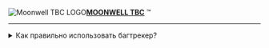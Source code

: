   <picture><source media="(prefers-color-scheme: dark)" srcset="https://imageup.ru/img41/4345695/novyi-proekt.jpg"><source media="(prefers-color-scheme: light)" srcset="https://imageup.ru/img41/4345695/novyi-proekt.jpg"><img alt="Moonwell TBC LOGO" src="https://imageup.ru/img41/4345695/novyi-proekt.jpg"></picture>[**MOONWELL TBC**](https://moonwell.su/) :tm: 

---
<details>
<summary> Как правильно использовать багтрекер?</summary>
  
:heavy_check_mark: Прежде чем писать о баге, пожалуйста, убедитесь, что о нем еще никто не сообщал.
  
:heavy_check_mark: Воспользуйтесь поисковой системой, чтобы узнать, имеется ли информация о баге. Если да, ожидайте исправления.
  
:heavy_check_mark: Убедитесь, что вы сообщаете действительно о баге. Используйте ссылки https://wowpedia.fandom.com и https://www.wowhead.com/
  
:heavy_check_mark: Записывайте видео или сделайте скриншот в игре, чтобы наглядно продемонстрировать баг и понять что работает некорректно.

:bangbang: Оформляйте свои багрепорты в соответствии с примером: :bangbang:


| Версия работоспособности | 2.4.3 |
|-----:|-----------|
|     **Описание багрепорта**| Curse of tongues не правильное время наложения на игроков.|
|     **Как воспроизвести баг?**| Необходимо использовать https://db.moonwell.su/?spell=11719 на другого игрока.   |
|     **Как должно работать?**| Заклинание должно накладываться на 12 секунд, а не на 10 секунд. https://wowpedia.fandom.com/wiki/Curse_of_Tongues?so=search. Patch 2.1.0 (2007-05-22): Now has a 12 second duration when used on PvP targets.      |
|     **Дополнительная информация: скриншоты, видео.**| Добавьте скриншот и/или видео в случае необходимости.     |
  </details>
  

